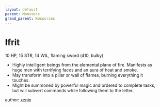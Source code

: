 ```yaml
---
layout: default
parent: Monsters
grand_parent: Resources
---
```


# Ifrit

10 HP, 15 STR, 14 WIL, flaming sword (d10, bulky)  

- Highly intelligent beings from the elemental plane of fire.  Manifests as huge men with terrifying faces and an aura of heat and smoke.  
- May transform into a pillar or wall of flames, burning everything it touches.  
- Might be summoned by powerful magic and ordered to complete tasks, but will subvert commands while following them to the letter.  

author: [xenio](https://xenioinabottle.blogspot.com)
